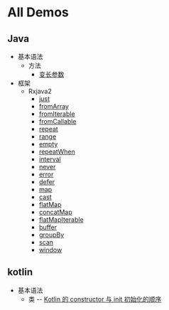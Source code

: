 # All Demos

## Java

- 基本语法
    - 方法
        - [变长参数](src/main/java/top/mcwebsite/java/demo/base/method/VarargsDemo.java)
- 框架
    - Rxjava2
        - [just](src/main/java/top/mcwebsite/java/demo/rxjava2/SimpleRxJava2DemoJust.java)
        - [fromArray](src/main/java/top/mcwebsite/java/demo/rxjava2/SimpleRxJava2DemoFromArray.java)
        - [fromIterable](src/main/java/top/mcwebsite/java/demo/rxjava2/SimpleRxJava2DemoFromIterable.java)
        - [fromCallable](src/main/java/top/mcwebsite/java/demo/rxjava2/SimpleRxJava2DemoFromCallable.java)
        - [repeat](src/main/java/top/mcwebsite/java/demo/rxjava2/SimpleRxJava2DemoFromRepeat.java)
        - [range](src/main/java/top/mcwebsite/java/demo/rxjava2/SimpleRxJava2DemoRange.java)
        - [empty](src/main/java/top/mcwebsite/java/demo/rxjava2/SimpleRxJava2DemoEmpty.java)
        - [repeatWhen](src/main/java/top/mcwebsite/java/demo/rxjava2/SimpleRxJava2DemoRepeatWhen.java)
        - [interval](src/main/java/top/mcwebsite/java/demo/rxjava2/SimpleRxJava2DemoInterval.java)
        - [never](src/main/java/top/mcwebsite/java/demo/rxjava2/SimpleRxJava2DemoNever.java)
        - [error](src/main/java/top/mcwebsite/java/demo/rxjava2/SimpleRxJava2DemoError.java)
        - [defer](src/main/java/top/mcwebsite/java/demo/rxjava2/SimpleRxJava2DemoDefer.java)
        - [map](src/main/java/top/mcwebsite/java/demo/rxjava2/SimpleRxJava2DemoMap.java)
        - [cast](src/main/java/top/mcwebsite/java/demo/rxjava2/SimpleRxJava2DemoCast.java)
        - [flatMap](src/main/java/top/mcwebsite/java/demo/rxjava2/SimpleRxJava2DemoFlatMap.java)
        - [concatMap](src/main/java/top/mcwebsite/java/demo/rxjava2/SimpleRxJava2DemoConcatMap.java)       
        - [flatMapIterable](src/main/java/top/mcwebsite/java/demo/rxjava2/SimpleRxJava2DemoFlatMapIterable.java)       
        - [buffer](src/main/java/top/mcwebsite/java/demo/rxjava2/SimpleRxJava2DemoBuffer.java)
        - [groupBy](src/main/java/top/mcwebsite/java/demo/rxjava2/SimpleRxJava2DemoGroupby.java)
        - [scan](src/main/java/top/mcwebsite/java/demo/rxjava2/SimpleRxJava2DemoScan.java)
        - [window](src/main/java/top/mcwebsite/java/demo/rxjava2/SimpleRxJava2DemoWindow.java)
        
## kotlin

- 基本语法
    - 类
        -- [Kotlin 的 constructor 与 init 初始化的顺序](/src/main/kotlin/top/mcwebsite/kotlin/demo/base/InitOrder.kt)